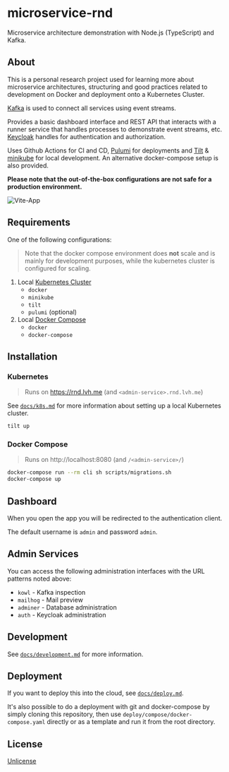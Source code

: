 # microservice-rnd

Microservice architecture demonstration with Node.js (TypeScript) and Kafka.

## About

This is a personal research project used for learning more about microservice architectures,
structuring and good practices related to development on Docker and deployment onto a
Kubernetes Cluster.

[Kafka](https://kafka.apache.org/) is used to connect all services using event streams.

Provides a basic dashboard interface and REST API that interacts with a runner service that
handles processes to demonstrate event streams, etc. [Keycloak](https://www.keycloak.org/)
handles for authentication and authorization.

Uses Github Actions for CI and CD, [Pulumi](https://www.pulumi.com/) for deployments and
[Tilt](https://tilt.dev/) & [minikube](https://minikube.sigs.k8s.io/docs/) for local development.
An alternative docker-compose setup is also provided.

**Please note that the out-of-the-box configurations are not safe for a production environment.**

![Vite-App](https://user-images.githubusercontent.com/161548/163657043-a2f3b766-77a6-44fc-8b62-078c6fa8390c.png)

## Requirements

One of the following configurations:

> Note that the docker compose environment does **not** scale and is mainly for development
> purposes, while the kubernetes cluster is configured for scaling.

1. Local [Kubernetes Cluster](#kubernetes)
    * `docker`
    * `minikube`
    * `tilt`
    * `pulumi` (optional)
2. Local [Docker Compose](#docker-compose)
    * `docker`
    * `docker-compose`

## Installation

### Kubernetes

> Runs on https://rnd.lvh.me (and `<admin-service>.rnd.lvh.me`)

See [`docs/k8s.md`](docs/k8s.md) for more information about setting up a local Kubernetes cluster.

```bash
tilt up
```

### Docker Compose

> Runs on http://localhost:8080 (and `/<admin-service>/`)

```bash
docker-compose run --rm cli sh scripts/migrations.sh
docker-compose up
```

## Dashboard

When you open the app you will be redirected to the authentication client.

The default username is `admin` and password `admin`.

## Admin Services

You can access the following administration interfaces with the URL patterns noted above:

* `kowl` - Kafka inspection
* `mailhog` - Mail preview
* `adminer` - Database administration
* `auth` - Keycloak administration

## Development

See [`docs/development.md`](docs/development.md) for more information.

## Deployment

If you want to deploy this into the cloud, see [`docs/deploy.md`](docs/deploy.md).

It's also possible to do a deployment with git and docker-compose by simply cloning this repository,
then use `deploy/compose/docker-compose.yaml` directly or as a template and run it from the root directory.

## License

[Unlicense](./UNLICENSE)

